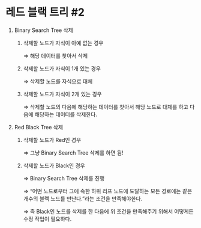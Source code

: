 # 레드 블랙 트리 #2

1. Binary Search Tree 삭제
    1. 삭제할 노드가 자식이 아예 없는 경우
        
        ⇒ 해당 데이터를 찾아서 삭제
        
    2. 삭제할 노드가 자식이 1개 있는 경우
        
        ⇒ 삭제할 노드를 자식으로 대체
        
    3. 삭제할 노드가 자식이 2개 있는 경우
        
        ⇒ 삭제할 노드의 다음에 해당하는 데이터를 찾아서 해당 노드로 대체를 하고 다음에 해당하는 데이터를 삭제한다.
        
2. Red Black Tree 삭제
    1. 삭제할 노드가 Red인 경우
        
        ⇒ 그냥 Binary Search Tree 삭제를 하면 됨!
        
    2. 삭제할 노드가 Black인 경우
        
        ⇒ Binary Search Tree 삭제를 진행
        
        ⇒ “어떤 노드로부터 그에 속한 하위 리프 노드에 도달하는 모든 경로에는 같은 개수의 블랙 노드를 만난다.”라는 조건을 만족해야한다.
        
        ⇒ 즉 Black인 노드를 삭제를 한 다음에 위 조건을 만족해주기 위해서 어떻게든 수정 작업이 필요하다.